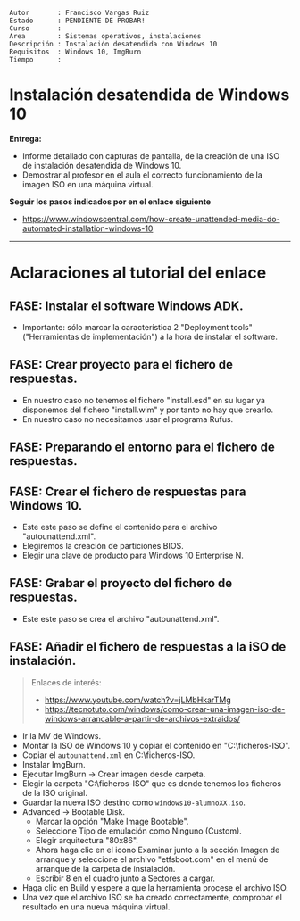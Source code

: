 
```
Autor       : Francisco Vargas Ruiz
Estado      : PENDIENTE DE PROBAR!
Curso       :
Area        : Sistemas operativos, instalaciones
Descripción : Instalación desatendida con Windows 10
Requisitos  : Windows 10, ImgBurn
Tiempo      :
```

# Instalación desatendida de Windows 10

**Entrega:**
* Informe detallado con capturas de pantalla, de la creación de una ISO de instalación desatendida de Windows 10.
* Demostrar al profesor en el aula el correcto funcionamiento de la imagen ISO en una máquina virtual.

**Seguir los pasos indicados por en el enlace siguiente**
* https://www.windowscentral.com/how-create-unattended-media-do-automated-installation-windows-10

---

# Aclaraciones al tutorial del enlace

## FASE: Instalar el software Windows ADK.

* Importante: sólo marcar la característica 2 "Deployment tools" ("Herramientas de implementación") a la hora de instalar el software.

## FASE: Crear proyecto para el fichero de respuestas.

* En nuestro caso no tenemos el fichero "install.esd" en su lugar ya disponemos del fichero "install.wim" y por tanto no hay que crearlo.
* En nuestro caso no necesitamos usar el programa Rufus.

## FASE: Preparando el entorno para el fichero de respuestas.

## FASE: Crear el fichero de respuestas para Windows 10.

* Este este paso se define el contenido para el archivo "autounattend.xml".
* Elegiremos la creación de particiones BIOS.
* Elegir una clave de producto para Windows 10 Enterprise N.

## FASE: Grabar el proyecto del fichero de respuestas.

* Este este paso se crea el archivo "autounattend.xml".

## FASE: Añadir el fichero de respuestas a la iSO de instalación.

> Enlaces de interés:
> * https://www.youtube.com/watch?v=jLMbHkarTMg
> * https://tecnotuto.com/windows/como-crear-una-imagen-iso-de-windows-arrancable-a-partir-de-archivos-extraidos/

* Ir la MV de Windows.
* Montar la ISO de Windows 10 y copiar el contenido en "C:\ficheros-ISO".
* Copiar el `autounattend.xml` en C:\ficheros-ISO.
* Instalar ImgBurn.
* Ejecutar ImgBurn -> Crear imagen desde carpeta.
* Elegir la carpeta "C:\ficheros-ISO" que es donde tenemos los ficheros de la ISO original.
* Guardar la nueva ISO destino como `windows10-alumnoXX.iso`.
* Advanced -> Bootable Disk.
    * Marcar la opción "Make Image Bootable".
    * Seleccione Tipo de emulación como Ninguno (Custom).
    * Elegir arquitectura "80x86".
    * Ahora haga clic en el icono Examinar junto a la sección Imagen de arranque y seleccione el archivo "etfsboot.com" en el menú de arranque de la carpeta de instalación.
    * Escribir 8 en el cuadro junto a Sectores a cargar.
* Haga clic en Build y espere a que la herramienta procese el archivo ISO.
* Una vez que el archivo ISO se ha creado correctamente, comprobar el resultado en una nueva máquina virtual.
